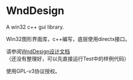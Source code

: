 # WndDesign
A win32 c++ gui library.

Win32图形界面库，c++编写，底层使用directx接口。



请参阅[WndDesign设计文档](./doc/WndDesign.md)（还没有整理好，可以先直接运行Test中的样例代码）



使用GPL-v3协议授权。



